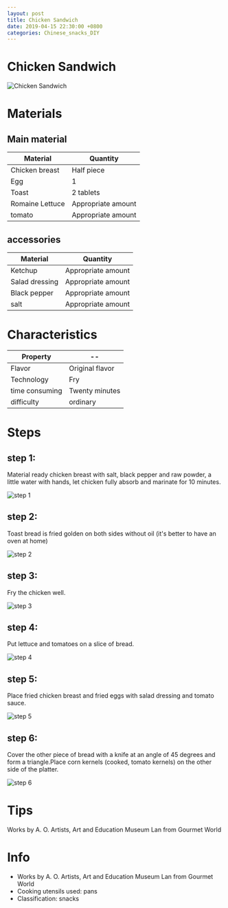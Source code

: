 ```yaml
---
layout: post
title: Chicken Sandwich
date: 2019-04-15 22:30:00 +0800
categories: Chinese_snacks_DIY
---
```


# Chicken Sandwich

![Chicken Sandwich]({{site.baseurl}}/img/415674/415674.jpg)

# Materials


## Main material

Material|Quantity
--|--
Chicken breast|Half piece
Egg|1
Toast|2 tablets
Romaine Lettuce|Appropriate amount
tomato|Appropriate amount

## accessories

Material|Quantity
--|--
Ketchup|Appropriate amount
Salad dressing|Appropriate amount
Black pepper|Appropriate amount
salt|Appropriate amount

# Characteristics

Property|--
--|--
Flavor|Original flavor
Technology|Fry
time consuming|Twenty minutes
difficulty|ordinary

# Steps

## step 1:

Material ready chicken breast with salt, black pepper and raw powder, a little water with hands, let chicken fully absorb and marinate for 10 minutes.

![step 1]({{site.baseurl}}/img/415674/1.jpg)

## step 2:

Toast bread is fried golden on both sides without oil (it's better to have an oven at home)

![step 2]({{site.baseurl}}/img/415674/2.jpg)

## step 3:

Fry the chicken well.

![step 3]({{site.baseurl}}/img/415674/3.jpg)

## step 4:

Put lettuce and tomatoes on a slice of bread.

![step 4]({{site.baseurl}}/img/415674/4.jpg)

## step 5:

Place fried chicken breast and fried eggs with salad dressing and tomato sauce.

![step 5]({{site.baseurl}}/img/415674/5.jpg)

## step 6:

Cover the other piece of bread with a knife at an angle of 45 degrees and form a triangle.Place corn kernels (cooked, tomato kernels) on the other side of the platter.

![step 6]({{site.baseurl}}/img/415674/6.jpg)

# Tips

Works by A. O. Artists, Art and Education Museum Lan from Gourmet World

# Info

- Works by A. O. Artists, Art and Education Museum Lan from Gourmet World
- Cooking utensils used: pans
- Classification: snacks